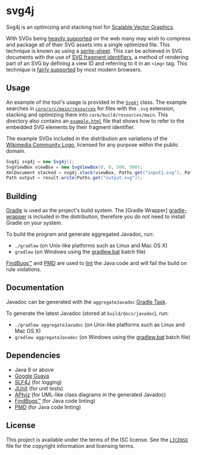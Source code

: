 # svg4j

Svg4j is an optimizing and stacking tool for [Scalable Vector Graphics][svg].

With SVGs being [heavily supported][caniuse-svg] on the web many may wish to
compress and package all of their SVG assets into a single optimized file. This
technique is known as using a [sprite-sheet][spritesheet]. This can be achieved
in SVG documents with the use of [SVG fragment identifiers][svg-fragments], a
method of rendering part of an SVG by defining a view ID and referring to it in
an `<img>` tag. This technique is [fairly supported][caniuse-svg-fragment] by
most modern browsers.

## Usage

An example of the tool's usage is provided in the
[`Svg4j`](core/src/main/java/com/mikebull94/svg4j/Svg4j.java) class. The example
searches in [`core/src/main/resources`](core/src/main/resources) for files with
the `.svg` extension, stacking and optimizing them into
`core/build/resources/main`. This directory also contains an
[`example.html`](core/src/main/resources/example.html) file that shows how to
refer to the embedded SVG elements by their fragment identifier.

The example SVGs included in the distribution are variations of the [Wikimedia
Community Logo][wikimedia-community-logo], licensed for any purpose within the
public domain.

```java
Svg4j svg4j = new Svg4j();
SvgViewBox viewBox = new SvgViewBox(0, 0, 500, 500);
XmlDocument stacked = svg4j.stack(viewBox, Paths.get("input1.svg"), Paths.get("input2.svg"));
Path output = result.write(Paths.get("output.svg"));
```

## Building

[Gradle][gradle] is used as the project's build system. The [Gradle Wrapper]
[gradle-wrapper] is included in the distribution, therefore you do not need to
install Gradle on your system.

To build the program and generate aggregated Javadoc, run:

* `./gradlew` (on Unix-like platforms such as Linux and Mac OS X)
* `gradlew` (on Windows using the [gradlew.bat](gradlew.bat) batch file)

[FindBugs™][findbugs] and [PMD][pmd] are used to [lint][lint] the Java code and
will fail the build on rule violations.

## Documentation

Javadoc can be generated with the `aggregateJavadoc` [Gradle Task][gradle-task].

To generate the latest Javadoc (stored at `build/docs/javadoc`), run:

* `./gradlew aggregateJavadoc` (on Unix-like platforms such as Linux and Mac OS
X)
* `gradlew aggregateJavadoc` (on Windows using the [gradlew.bat](gradlew.bat)
batch file)

## Dependencies

* Java 8 or above
* [Google Guava][guava]
* [SLF4J][slf4j] (for logging)
* [JUnit][junit] (for unit tests)
* [APIviz][apiviz] (for UML-like class diagrams in the generated Javadoc)
* [FindBugs™][findbugs] (for Java code linting)
* [PMD][pmd] (for Java code linting)

## License

This project is available under the terms of the ISC license. See the
[`LICENSE`](LICENSE) file for the copyright information and licensing terms.

[svg]: https://www.w3.org/Graphics/SVG/
[caniuse-svg]: http://caniuse.com/#feat=svg
[spritesheet]: https://css-tricks.com/css-sprites/
[svg-fragments]: https://css-tricks.com/svg-fragment-identifiers-work/
[caniuse-svg-fragment]: http://caniuse.com/#feat=svg-fragment
[wikimedia-community-logo]: https://commons.wikimedia.org/wiki/File:Wikimedia_Community_Logo.svg
[gradle]: https://gradle.org/
[gradle-wrapper]: https://docs.gradle.org/current/userguide/gradle_wrapper.html
[gradle-task]: https://docs.gradle.org/current/dsl/org.gradle.api.Task.html
[findbugs]: http://findbugs.sourceforge.net/
[pmd]: https://pmd.github.io/
[lint]: https://en.wikipedia.org/wiki/Lint_%28software%29
[guava]: https://github.com/google/guava
[slf4j]: http://slf4j.org/
[junit]: http://junit.org/
[apiviz]: https://github.com/grahamedgecombe/apiviz
